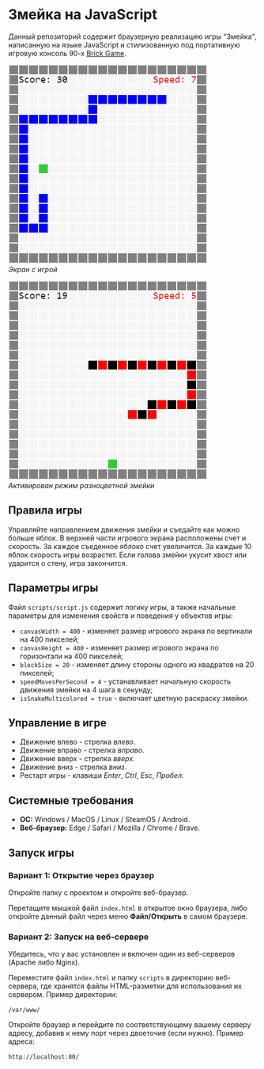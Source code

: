 # Змейка на JavaScript

Данный репозиторий содержит браузерную реализацию игры "Змейка", написанную на языке JavaScript и стилизованную под портативную игровую консоль 90-х [Brick Game](https://ru.wikipedia.org/wiki/Brick_Game).

![Экран](./screen-snake-default.png "Экран игры")\
*Экран с игрой*

![Разноцветная змейка](./screen-snake-multicolor.png "Режим разноцветной змейки")\
*Активирован режим разноцветной змейки*

## Правила игры

Управляйте направлением движения змейки и съедайте как можно больше яблок. В верхней части игрового экрана расположены счет и скорость. За каждое съеденное яблоко счет увеличится. За каждые 10 яблок скорость игры возрастет. Если голова змейки укусит хвост или ударится о стену, игра закончится.

## Параметры игры

Файл `scripts/script.js` содержит логику игры, а также начальные параметры для изменения свойств и поведения у объектов игры:

- `canvasWidth = 400` - изменяет размер игрового экрана по вертикали на 400 пикселей;
- `canvasHeight = 400` - изменяет размер игрового экрана по горизонтали на 400 пикселей;
- `blockSize = 20` - изменяет длину стороны одного из квадратов на 20 пикселей;
- `speedMovesPerSecond = 4` - устанавливает начальную скорость движения змейки на 4 шага в секунду;
- `isSnakeMulticolored = true` - включает цветную раскраску змейки.

## Управление в игре

* Движение влево - стрелка *влево*.
* Движение вправо - стрелка *вправо*.
* Движение вверх - стрелка *вверх*.
* Движение вниз - стрелка *вниз*.
* Рестарт игры - клавиши *Enter*, *Ctrl*, *Esc*, *Пробел*.

## Системные требования

* **ОС:** Windows / MacOS / Linux / SteamOS / Android.
* **Веб-браузер:** Edge / Safari / Mozilla / Chrome / Brave.

## Запуск игры

### Вариант 1: Открытие через браузер

Откройте папку с проектом и откройте веб-браузер.

Перетащите мышкой файл `index.html` в открытое окно браузера, либо откройте данный файл через меню **Файл/Открыть** в самом браузере.

### Вариант 2: Запуск на веб-сервере

Убедитесь, что у вас установлен и включен один из веб-серверов (Apache либо Nginx).

Переместите файл `index.html` и папку `scripts` в директорию веб-сервера, где хранятся файлы HTML-разметки для использования их сервером. Пример директории:

```
/var/www/
```

Откройте браузер и перейдите по соответствующему вашему серверу адресу, добавив к нему порт через двоеточие (если нужно). Пример адреса:

```
http://localhost:80/
```
